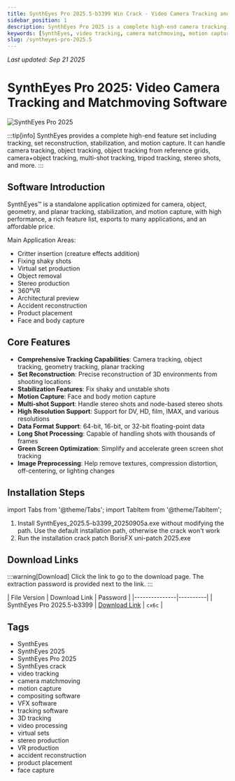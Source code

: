 ```yaml
---
title: SynthEyes Pro 2025.5-b3399 Win Crack - Video Camera Tracking and Matchmoving Software
sidebar_position: 1
description: SynthEyes Pro 2025 is a complete high-end camera tracking, object tracking, stabilization, and motion capture software suitable for critter insertion, virtual set production, stereo production, and more.
keywords: [SynthEyes, video tracking, camera matchmoving, motion capture, compositing software, VFX software, tracking software, 3D tracking, video processing]
slug: /syntheyes-pro-2025.5
---
```

<!--Above is frontmatter Part-generate depend on content meet Google Seo, you need to balance automation efficiency with Google's core ranking factors—especially E-E-A-T (Experience, Expertise, Authoritativeness, Trustworthiness) -->
*Last updated: Sep 21 2025*<!--generate depend on file modified time -->

<!--First Part-This is Title -->
# SynthEyes Pro 2025: Video Camera Tracking and Matchmoving Software

<!--Second Part-This is First Banner -->
![SynthEyes Pro 2025](https://www.gfxcamp.com/wp-content/uploads/2023/07/Syntheyes-Pro-2304-Build-1056-Win.jpg)

:::tip[info]
SynthEyes provides a complete high-end feature set including tracking, set reconstruction, stabilization, and motion capture. It can handle camera tracking, object tracking, object tracking from reference grids, camera+object tracking, multi-shot tracking, tripod tracking, stereo shots, and more.
:::

## Software Introduction

SynthEyes™ is a standalone application optimized for camera, object, geometry, and planar tracking, stabilization, and motion capture, with high performance, a rich feature list, exports to many applications, and an affordable price.

Main Application Areas:
- Critter insertion (creature effects addition)
- Fixing shaky shots
- Virtual set production
- Object removal
- Stereo production
- 360°VR
- Architectural preview
- Accident reconstruction
- Product placement
- Face and body capture

## Core Features

- **Comprehensive Tracking Capabilities**: Camera tracking, object tracking, geometry tracking, planar tracking
- **Set Reconstruction**: Precise reconstruction of 3D environments from shooting locations
- **Stabilization Features**: Fix shaky and unstable shots
- **Motion Capture**: Face and body motion capture
- **Multi-shot Support**: Handle stereo shots and node-based stereo shots
- **High Resolution Support**: Support for DV, HD, film, IMAX, and various resolutions
- **Data Format Support**: 64-bit, 16-bit, or 32-bit floating-point data
- **Long Shot Processing**: Capable of handling shots with thousands of frames
- **Green Screen Optimization**: Simplify and accelerate green screen shot tracking
- **Image Preprocessing**: Help remove textures, compression distortion, off-centering, or lighting changes

## Installation Steps

import Tabs from '@theme/Tabs';
import TabItem from '@theme/TabItem';

<Tabs>
  <TabItem value="windows" label="Windows Version" default>
    <ol>
      <li>Install SynthEyes_2025.5-b3399_20250905a.exe without modifying the path. Use the default installation path, otherwise the crack won't work</li>
      <li>Run the installation crack patch BorisFX uni-patch 2025.exe</li>
    </ol>
  </TabItem>
</Tabs>

## Download Links

:::warning[Download]
Click the link to go to the download page. The extraction password is provided next to the link.
:::

| File Version | Download Link | Password |
|---------------|----------|
| SynthEyes Pro 2025.5-b3399 | [Download Link](https://pan.baidu.com/s/1oZ06zWHsXNRkXOM7f-gGPA?pwd=cx6c) | `cx6c` |

## Tags

- SynthEyes
- SynthEyes 2025
- SynthEyes Pro 2025
- SynthEyes crack
- video tracking
- camera matchmoving
- motion capture
- compositing software
- VFX software
- tracking software
- 3D tracking
- video processing
- virtual sets
- stereo production
- VR production
- accident reconstruction
- product placement
- face capture
